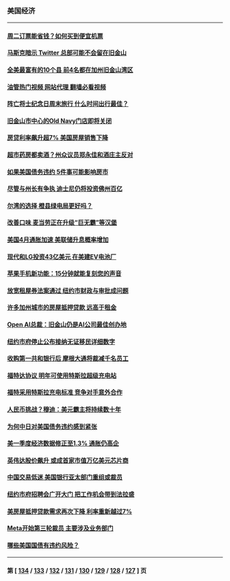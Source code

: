 ### 美国经济
---
#### [周二订票能省钱？如何买到便宜机票](../../pages/ncid1078158/n14004896.md?05281645) 
#### [马斯克暗示 Twitter 总部可能不会留在旧金山](../../pages/ncid1078158/n14004971.md?05281645) 
#### [全美最富有的10个县 前4名都在加州旧金山湾区](../../pages/ncid1078158/n14004959.md?05281645) 
#### [油管热门视频 网站代理 翻墙必看视频](http://138.2.39.72:81/youtube.html?epic-marker?05281645)
#### [阵亡将士纪念日周末旅行 什么时间出行最佳？](../../pages/ncid1078158/n14004933.md?05281645) 
#### [旧金山市中心的Old Navy门店即将关闭](../../pages/ncid1078158/n14004920.md?05281645) 
#### [房贷利率飙升超7% 美国房屋销售下降](../../pages/ncid1078158/n14004914.md?05281645) 
#### [超市药房都卖酒？州众议员郑永佳和酒庄主反对](../../pages/ncid1078158/n14004890.md?05281645) 
#### [如果美国债务违约 5件事可能影响房市](../../pages/ncid1078158/n14004848.md?05281645) 
#### [尽管与州长有争执 迪士尼仍将投资佛州百亿](../../pages/ncid1078158/n14004757.md?05281645) 
#### [尔湾的选择 橙县绿电局更好吗？](../../pages/ncid1078158/n14004762.md?05281645) 
#### [改善口味 麦当劳正在升级“巨无霸”等汉堡](../../pages/ncid1078158/n14004754.md?05281645) 
#### [美国4月通胀加速 美联储升息概率增加](../../pages/ncid1078158/n14004655.md?05281645) 
#### [现代和LG投资43亿美元 在美建EV电池厂](../../pages/ncid1078158/n14004405.md?05281645) 
#### [苹果手机新功能：15分钟就能复刻您的声音](../../pages/ncid1078158/n14004341.md?05281645) 
#### [放宽租屋券法案通过 纽约市财政与审批成问题](../../pages/ncid1078158/n14004315.md?05281645) 
#### [许多加州城市的房屋抵押贷款 远高于租金](../../pages/ncid1078158/n14004336.md?05281645) 
#### [Open AI总裁：旧金山仍是AI公司最佳创办地](../../pages/ncid1078158/n14004327.md?05281645) 
#### [纽约市府停止公布接纳无证移民详细数字](../../pages/ncid1078158/n14004313.md?05281645) 
#### [收购第一共和银行后 摩根大通将裁减千名员工](../../pages/ncid1078158/n14004262.md?05281645) 
#### [福特达协议 明年可使用特斯拉超级充电站](../../pages/ncid1078158/n14004180.md?05281645) 
#### [福特采用特斯拉充电标准 竞争对手意外合作](../../pages/ncid1078158/n14004149.md?05281645) 
#### [人民币挑战？穆迪：美元霸主将持续数十年](../../pages/ncid1078158/n14004114.md?05281645) 
#### [为何中日对美国债务违约感到紧张](../../pages/ncid1078158/n14004016.md?05281645) 
#### [美一季度经济数据修正至1.3% 通胀仍高企](../../pages/ncid1078158/n14004012.md?05281645) 
#### [英伟达股价飙升 或成首家市值万亿美元芯片商](../../pages/ncid1078158/n14003945.md?05281645) 
#### [中国交易低迷 美国银行亚太部门重组或裁员](../../pages/ncid1078158/n14003993.md?05281645) 
#### [纽约市府招聘会广开大门 把工作机会带到法拉盛](../../pages/ncid1078158/n14003626.md?05281645) 
#### [美房屋抵押贷款需求再次下降 利率重新越过7%](../../pages/ncid1078158/n14003371.md?05281645) 
#### [Meta开始第三轮裁员 主要涉及业务部门](../../pages/ncid1078158/n14003357.md?05281645) 
#### [哪些美国国债有违约风险？](../../pages/ncid1078158/n14003259.md?05281645) 

---
#### 第 [ [134](./134.md?05281645) / [133](./133.md?05281645) / [132](./132.md?05281645) / [131](./131.md?05281645) / [130](./130.md?05281645) / [129](./129.md?05281645) / [128](./128.md?05281645) / [127](./127.md?05281645) ] 页
